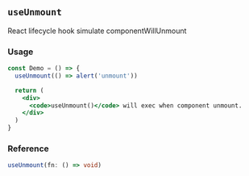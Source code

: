 ## `useUnmount`

React lifecycle hook simulate componentWillUnmount

### Usage

```jsx
const Demo = () => {
  useUnmount(() => alert('unmount'))

  return (
    <div>
      <code>useUnmount()</code> will exec when component unmount.
    </div>
  )
}
```

### Reference

```ts
useUnmount(fn: () => void)
```